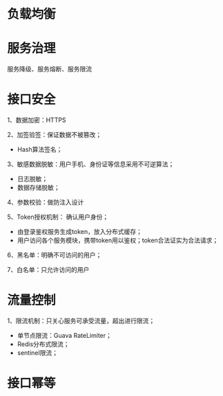 # 负载均衡





# 服务治理

服务降级、服务熔断、服务限流









# 接口安全

1、数据加密：HTTPS

2、加签验签：保证数据不被篡改；

- Hash算法签名；

3、敏感数据脱敏：用户手机、身份证等信息采用不可逆算法；

- 日志脱敏；
- 数据存储脱敏；

4、参数校验：做防注入设计

5、Token授权机制： 确认用户身份；

- 由登录鉴权服务生成token，放入分布式缓存；
- 用户访问各个服务模块，携带token用以鉴权；token合法证实为合法请求；

6、黑名单：明确不可访问的用户；

7、白名单：只允许访问的用户

# 流量控制

1、限流机制：只关心服务可承受流量，超出进行限流；

- 单节点限流：Guava RateLimiter；
- Redis分布式限流；
- sentinel限流；

# 接口幂等
